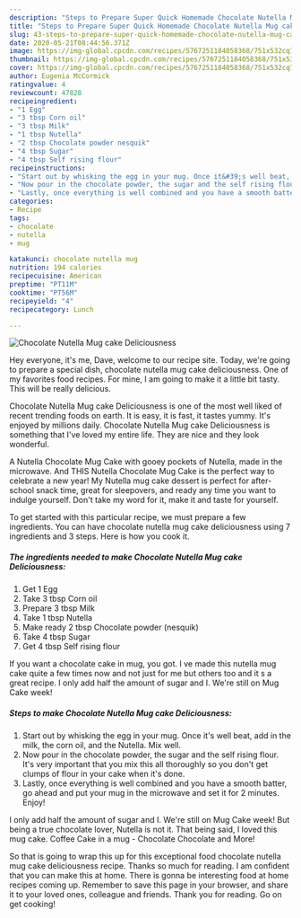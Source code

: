 ```yaml
---
description: "Steps to Prepare Super Quick Homemade Chocolate Nutella Mug cake Deliciousness"
title: "Steps to Prepare Super Quick Homemade Chocolate Nutella Mug cake Deliciousness"
slug: 43-steps-to-prepare-super-quick-homemade-chocolate-nutella-mug-cake-deliciousness
date: 2020-05-21T08:44:56.371Z
image: https://img-global.cpcdn.com/recipes/5767251184058368/751x532cq70/chocolate-nutella-mug-cake-deliciousness-recipe-main-photo.jpg
thumbnail: https://img-global.cpcdn.com/recipes/5767251184058368/751x532cq70/chocolate-nutella-mug-cake-deliciousness-recipe-main-photo.jpg
cover: https://img-global.cpcdn.com/recipes/5767251184058368/751x532cq70/chocolate-nutella-mug-cake-deliciousness-recipe-main-photo.jpg
author: Eugenia McCormick
ratingvalue: 4
reviewcount: 47828
recipeingredient:
- "1 Egg"
- "3 tbsp Corn oil"
- "3 tbsp Milk"
- "1 tbsp Nutella"
- "2 tbsp Chocolate powder nesquik"
- "4 tbsp Sugar"
- "4 tbsp Self rising flour"
recipeinstructions:
- "Start out by whisking the egg in your mug. Once it&#39;s well beat, add in the milk, the corn oil, and the Nutella. Mix well."
- "Now pour in the chocolate powder, the sugar and the self rising flour. It&#39;s very important that you mix this all thoroughly so you don&#39;t get clumps of flour in your cake when it&#39;s done."
- "Lastly, once everything is well combined and you have a smooth batter, go ahead and put your mug in the microwave and set it for 2 minutes. Enjoy!"
categories:
- Recipe
tags:
- chocolate
- nutella
- mug

katakunci: chocolate nutella mug 
nutrition: 194 calories
recipecuisine: American
preptime: "PT11M"
cooktime: "PT56M"
recipeyield: "4"
recipecategory: Lunch

---
```



![Chocolate Nutella Mug cake Deliciousness](https://img-global.cpcdn.com/recipes/5767251184058368/751x532cq70/chocolate-nutella-mug-cake-deliciousness-recipe-main-photo.jpg)

Hey everyone, it's me, Dave, welcome to our recipe site. Today, we're going to prepare a special dish, chocolate nutella mug cake deliciousness. One of my favorites food recipes. For mine, I am going to make it a little bit tasty. This will be really delicious.

Chocolate Nutella Mug cake Deliciousness is one of the most well liked of recent trending foods on earth. It is easy, it is fast, it tastes yummy. It's enjoyed by millions daily. Chocolate Nutella Mug cake Deliciousness is something that I've loved my entire life. They are nice and they look wonderful.

A Nutella Chocolate Mug Cake with gooey pockets of Nutella, made in the microwave. And THIS Nutella Chocolate Mug Cake is the perfect way to celebrate a new year! My Nutella mug cake dessert is perfect for after-school snack time, great for sleepovers, and ready any time you want to indulge yourself. Don&#39;t take my word for it, make it and taste for yourself.


To get started with this particular recipe, we must prepare a few ingredients. You can have chocolate nutella mug cake deliciousness using 7 ingredients and 3 steps. Here is how you cook it.

<!--inarticleads1-->

##### The ingredients needed to make Chocolate Nutella Mug cake Deliciousness:

1. Get 1 Egg
1. Take 3 tbsp Corn oil
1. Prepare 3 tbsp Milk
1. Take 1 tbsp Nutella
1. Make ready 2 tbsp Chocolate powder (nesquik)
1. Take 4 tbsp Sugar
1. Get 4 tbsp Self rising flour


If you want a chocolate cake in mug, you got. I ve made this nutella mug cake quite a few times now and not just for me but others too and it s a great recipe. I only add half the amount of sugar and I. We&#39;re still on Mug Cake week! 

<!--inarticleads2-->

##### Steps to make Chocolate Nutella Mug cake Deliciousness:

1. Start out by whisking the egg in your mug. Once it&#39;s well beat, add in the milk, the corn oil, and the Nutella. Mix well.
1. Now pour in the chocolate powder, the sugar and the self rising flour. It&#39;s very important that you mix this all thoroughly so you don&#39;t get clumps of flour in your cake when it&#39;s done.
1. Lastly, once everything is well combined and you have a smooth batter, go ahead and put your mug in the microwave and set it for 2 minutes. Enjoy!


I only add half the amount of sugar and I. We&#39;re still on Mug Cake week! But being a true chocolate lover, Nutella is not it. That being said, I loved this mug cake. Coffee Cake in a mug - Chocolate Chocolate and More! 

So that is going to wrap this up for this exceptional food chocolate nutella mug cake deliciousness recipe. Thanks so much for reading. I am confident that you can make this at home. There is gonna be interesting food at home recipes coming up. Remember to save this page in your browser, and share it to your loved ones, colleague and friends. Thank you for reading. Go on get cooking!

